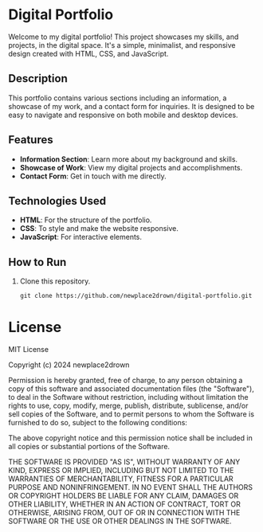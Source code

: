 # Digital Portfolio

Welcome to my digital portfolio! This project showcases my skills, and projects, in the digital space. It's a simple, minimalist, and responsive design created with HTML, CSS, and JavaScript.

## Description
This portfolio contains various sections including an information, a showcase of my work, and a contact form for inquiries. It is designed to be easy to navigate and responsive on both mobile and desktop devices.

## Features
- **Information Section**: Learn more about my background and skills.
- **Showcase of Work**: View my digital projects and accomplishments.
- **Contact Form**: Get in touch with me directly.

## Technologies Used
- **HTML**: For the structure of the portfolio.
- **CSS**: To style and make the website responsive.
- **JavaScript**: For interactive elements.

## How to Run
1. Clone this repository.
   ```
   git clone https://github.com/newplace2drown/digital-portfolio.git
   
# License

MIT License

Copyright (c) 2024 newplace2drown

Permission is hereby granted, free of charge, to any person obtaining a copy
of this software and associated documentation files (the "Software"), to deal
in the Software without restriction, including without limitation the rights
to use, copy, modify, merge, publish, distribute, sublicense, and/or sell
copies of the Software, and to permit persons to whom the Software is
furnished to do so, subject to the following conditions:

The above copyright notice and this permission notice shall be included in all
copies or substantial portions of the Software.

THE SOFTWARE IS PROVIDED "AS IS", WITHOUT WARRANTY OF ANY KIND, EXPRESS OR
IMPLIED, INCLUDING BUT NOT LIMITED TO THE WARRANTIES OF MERCHANTABILITY,
FITNESS FOR A PARTICULAR PURPOSE AND NONINFRINGEMENT. IN NO EVENT SHALL THE
AUTHORS OR COPYRIGHT HOLDERS BE LIABLE FOR ANY CLAIM, DAMAGES OR OTHER
LIABILITY, WHETHER IN AN ACTION OF CONTRACT, TORT OR OTHERWISE, ARISING FROM,
OUT OF OR IN CONNECTION WITH THE SOFTWARE OR THE USE OR OTHER DEALINGS IN THE
SOFTWARE.
